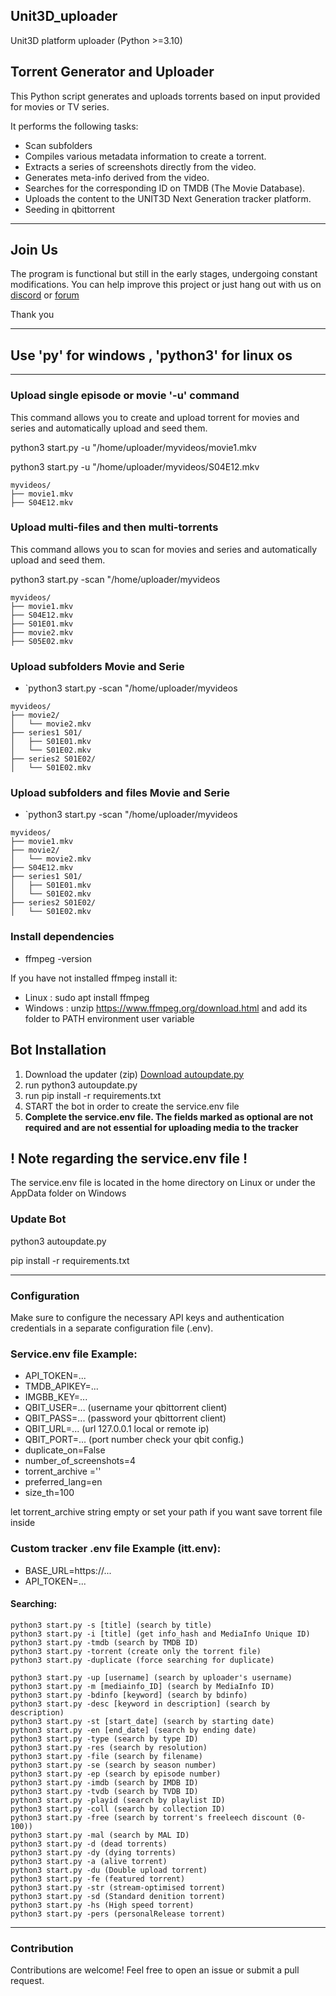 ## Unit3D_uploader
Unit3D platform uploader (Python >=3.10)

## Torrent Generator and Uploader

This Python script generates and uploads torrents based on input provided for movies or TV series.

It performs the following tasks:

- Scan subfolders
- Compiles various metadata information to create a torrent.
- Extracts a series of screenshots directly from the video.
- Generates meta-info derived from the video.
- Searches for the corresponding ID on TMDB (The Movie Database).
- Uploads the content to the UNIT3D Next Generation tracker platform.
- Seeding in qbittorrent

___
## Join Us

The program is functional but still in the early stages, undergoing constant modifications.
You can help improve this project or just hang out with us on
[discord](https://discord.gg/Pz3w5NNc) or [forum](https://itatorrents.xyz/forums/topics/414?page=1#post-1497) 

Thank you

___
## Use 'py' for windows , 'python3' for linux os
___

### Upload single episode or movie '-u' command
This command allows you to create and upload torrent for movies and series
and automatically upload and seed them.

python3 start.py -u "/home/uploader/myvideos/movie1.mkv

python3 start.py -u "/home/uploader/myvideos/S04E12.mkv

```
myvideos/
├── movie1.mkv
├── S04E12.mkv
```
### Upload multi-files and then multi-torrents
This command allows you to scan for movies and series and automatically upload and seed them.

python3 start.py -scan "/home/uploader/myvideos
```
myvideos/
├── movie1.mkv     
├── S04E12.mkv     
├── S01E01.mkv
├── movie2.mkv
├── S05E02.mkv
```
### Upload subfolders Movie and Serie
- `python3 start.py -scan "/home/uploader/myvideos
```
myvideos/
├── movie2/          
│   └── movie2.mkv
├── series1 S01/     
│   ├── S01E01.mkv
│   └── S01E02.mkv
├── series2 S01E02/  
│   └── S01E02.mkv 
```

### Upload subfolders and files Movie and Serie
- `python3 start.py -scan "/home/uploader/myvideos

```
myvideos/
├── movie1.mkv          
├── movie2/             
│   └── movie2.mkv
├── S04E12.mkv          
├── series1 S01/        
│   ├── S01E01.mkv
│   └── S01E02.mkv
├── series2 S01E02/     
│   └── S01E02.mkv 
```

### Install dependencies
 
- ffmpeg -version

If you have not installed ffmpeg install it:
- Linux : sudo apt install ffmpeg
- Windows : unzip https://www.ffmpeg.org/download.html and add its folder to
PATH environment user variable

## Bot Installation

1. Download the updater (zip) [Download autoupdate.py](https://gist.github.com/31December99/8e51466feb9df1606fd4199141ac54bb)
2. run python3 autoupdate.py
3. run pip install -r requirements.txt
4. START the bot in order to create the service.env file
5. **Complete the service.env file.
   The fields marked as optional are not required and are not essential for uploading media to the tracker**
## ! Note regarding the service.env file !
   The service.env file is located in the home directory on Linux
   or under the AppData folder on Windows

### Update Bot 
python3 autoupdate.py

pip install -r requirements.txt

___
### Configuration

Make sure to configure the necessary API keys and authentication credentials in a separate configuration file (.env).

### Service.env file Example:

- API_TOKEN=...
- TMDB_APIKEY=...
- IMGBB_KEY=...
- QBIT_USER=... (username your qbittorrent client)
- QBIT_PASS=... (password your qbittorrent client)
- QBIT_URL=...  (url 127.0.0.1 local or remote ip)
- QBIT_PORT=... (port number check your qbit config.)
- duplicate_on=False
- number_of_screenshots=4
- torrent_archive =''
- preferred_lang=en
- size_th=100

let torrent_archive string empty or set your path if you want save torrent file inside

### Custom tracker .env file Example (itt.env):
- BASE_URL=https://...
- API_TOKEN=...


#### Searching:

    python3 start.py -s [title] (search by title)
    python3 start.py -i [title] (get info_hash and MediaInfo Unique ID)    
    python3 start.py -tmdb (search by TMDB ID)
    python3 start.py -torrent (create only the torrent file)
    python3 start.py -duplicate (force searching for duplicate)

    python3 start.py -up [username] (search by uploader's username)
    python3 start.py -m [mediainfo_ID] (search by MediaInfo ID)
    python3 start.py -bdinfo [keyword] (search by bdinfo)
    python3 start.py -desc [keyword in description] (search by description)    
    python3 start.py -st [start_date] (search by starting date)
    python3 start.py -en [end_date] (search by ending date)
    python3 start.py -type (search by type ID)
    python3 start.py -res (search by resolution)
    python3 start.py -file (search by filename)
    python3 start.py -se (search by season number)
    python3 start.py -ep (search by episode number)
    python3 start.py -imdb (search by IMDB ID)
    python3 start.py -tvdb (search by TVDB ID)
    python3 start.py -playid (search by playlist ID)    
    python3 start.py -coll (search by collection ID)
    python3 start.py -free (search by torrent's freeleech discount (0-100))
    python3 start.py -mal (search by MAL ID)
    python3 start.py -d (dead torrents)
    python3 start.py -dy (dying torrents)
    python3 start.py -a (alive torrent)
    python3 start.py -du (Double upload torrent)
    python3 start.py -fe (featured torrent)
    python3 start.py -str (stream-optimised torrent)
    python3 start.py -sd (Standard denition torrent)
    python3 start.py -hs (High speed torrent)
    python3 start.py -pers (personalRelease torrent)

___


### Contribution

Contributions are welcome! Feel free to open an issue or submit a pull request.
